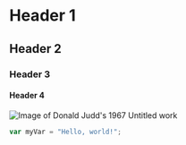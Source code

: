 # Header 1
## Header 2
### Header 3
#### Header 4
![Image of Donald Judd's 1967 Untitled work](https://media.newyorker.com/photos/5e586da422205800088bc9b1/master/w_1600,c_limit/200309_r35951.jpg)
``` javascript
var myVar = "Hello, world!";
```
